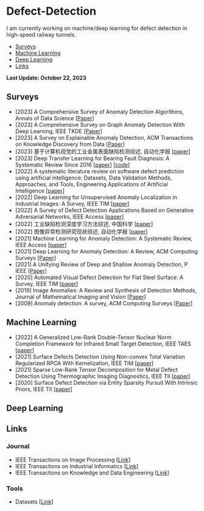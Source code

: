 # Defect-Detection
I am currently working on machine/deep learning for defect detection in high-speed railway tunnels.
- [Surveys](#Surveys)
- [Machine Learning](#Machine_Learning)
- [Deep Learning](#Deep_Learning)
- [Links](#Links)

<strong> Last Update: October 22, 2023 </strong>


<a name="Surveys" />

## Surveys
- [2023] A Comprehensive Survey of Anomaly Detection Algorithms, Annals of Data Science [[Paper](https://link.springer.com/article/10.1007/s40745-021-00362-9)]
- [2023] A Comprehensive Survey on Graph Anomaly Detection With Deep Learning, IEEE TKDE  [[Paper](https://ieeexplore.ieee.org/abstract/document/9565320)]
- [2023] A Survey on Explainable Anomaly Detection, ACM Transactions on Knowledge Discovery from Data [[Paper](https://dl.acm.org/doi/full/10.1145/3609333)]
- [2023] 基于计算机视觉的工业金属表面缺陷检测综述, 自动化学报 [[paper](http://www.aas.net.cn/cn/article/doi/10.16383/j.aas.c230039?viewType=HTML)]
- [2023] Deep Transfer Learning for Bearing Fault Diagnosis: A Systematic Review Since 2016 [[paper](https://ieeexplore.ieee.org/abstract/document/10042467)]  [[code](https://github.com/Xiaohan-Chen/transfer-learning-fault-diagnosis-pytorch)] 
- [2022] A systematic literature review on software defect prediction using artificial intelligence: Datasets, Data Validation Methods, Approaches, and Tools, Engineering Applications of Artificial Intelligence [[paper](https://www.sciencedirect.com/science/article/pii/S0952197622000616)]
- [2022] Deep Learning for Unsupervised Anomaly Localization in Industrial Images: A Survey, IEEE TIM [[paper](https://ieeexplore.ieee.org/abstract/document/9849507)]
- [2022] A Survey of Defect Detection Applications Based on Generative Adversarial Networks, IEEE Access [[paper](https://ieeexplore.ieee.org/abstract/document/9930483)]
- [2022] 工业缺陷检测深度学习方法综述, 中国科学 [[paper](http://scis.scichina.com/cn/2022/SSI-2021-0336.pdf)]
- [2022] 图像异常检测研究现状综述, 自动化学报 [[paper](http://www.aas.net.cn/cn/article/doi/10.16383/j.aas.c200956)]
- [2021] Machine Learning for Anomaly Detection: A Systematic Review, IEEE Access  [[paper](https://ieeexplore.ieee.org/abstract/document/9439459)]
- [2021] Deep Learning for Anomaly Detection: A Review, ACM Computing Surveys [[Paper](https://dl.acm.org/doi/abs/10.1145/3439950)]
- [2021] A Unifying Review of Deep and Shallow Anomaly Detection, P IEEE [[Paper](https://ieeexplore.ieee.org/abstract/document/9347460)]
- [2020] Automated Visual Defect Detection for Flat Steel Surface: A Survey, IEEE TIM [[paper](https://ieeexplore.ieee.org/abstract/document/8948233)]
- [2019] Image Anomalies: A Review and Synthesis of Detection Methods, Journal of Mathematical Imaging and Vision [[Paper](https://link.springer.com/article/10.1007/s10851-019-00885-0)]
- [2009] Anomaly detection: A survey, ACM Computing Surveys [[Paper](https://dl.acm.org/doi/abs/10.1145/1541880.1541882)]

  
<a name="Machine_Learning" />

## Machine Learning
- [2022] A Generalized Low-Rank Double-Tensor Nuclear Norm Completion Framework for Infrared Small Target Detection, IEEE TAES [[paper](https://ieeexplore.ieee.org/abstract/document/9699018)]
- [2021] Surface Defects Detection Using Non-convex Total Variation Regularized RPCA With Kernelization, IEEE TIM [[paper](https://ieeexplore.ieee.org/abstract/document/9346005)]
- [2021] Sparse Low-Rank Tensor Decomposition for Metal Defect Detection Using Thermographic Imaging Diagnostics, IEEE TII [[paper](https://ieeexplore.ieee.org/abstract/document/9091912)]
- [2020] Surface Defect Detection via Entity Sparsity Pursuit With Intrinsic Priors, IEEE TII [[paper](https://ieeexplore.ieee.org/abstract/document/8717723)]





<a name="Deep_Learning" />

## Deep Learning


<a name="Links" />

## Links

### Journal
- IEEE Transactions on Image Processing [[Link](https://ieeexplore.ieee.org/xpl/RecentIssue.jsp?punumber=83)]
- IEEE Transactions on Industrial Informatics [[Link](https://ieeexplore.ieee.org/xpl/RecentIssue.jsp?punumber=9424)]
- IEEE Transactions on Knowledge and Data Engineering [[Link](https://ieeexplore.ieee.org/xpl/RecentIssue.jsp?punumber=69)]


### Tools
- Datasets [[Link](https://github.com/Charmve/Surface-Defect-Detection)]



